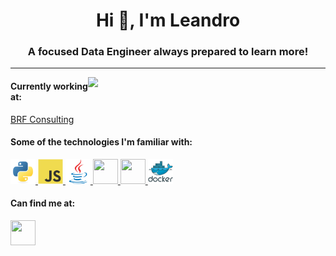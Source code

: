 <h1 align="center">Hi 👋, I'm Leandro</h1>
<h3 align="center">A focused Data Engineer always prepared to learn more!</h3>
<hr>

<div align="right">
  <img align="right" width="380" src="https://media.giphy.com/media/fQZX2aoRC1Tqw/giphy.gif" />
</div>

<div align="left">
  <h4 align="left">Currently working at:</h4>
  <p> <a href="https://www.brfconsulting.com/"> BRF Consulting</a></p>
  <h4 align="left">Some of the technologies I'm familiar with:</h4>
    <a href="https://www.python.org" target="_blank" rel="noreferrer"> 
      <img src="https://raw.githubusercontent.com/devicons/devicon/master/icons/python/python-original.svg" alt="python" width="40" height="40"/>
    </a>
    <a href="https://developer.mozilla.org/en-US/docs/Web/JavaScript" target="_blank" rel="noreferrer"> <img src="https://raw.githubusercontent.com/devicons/devicon/master/icons/javascript/javascript-original.svg" alt="javascript" width="40" height="40"/> </a>
    <a href="https://www.java.com" target="_blank" rel="noreferrer"> <img src="https://raw.githubusercontent.com/devicons/devicon/master/icons/java/java-original.svg" alt="java" width="40" height="40"/> </a>
    <a href="https://www.getdbt.com/">
    <img src="https://seeklogo.com/images/D/dbt-logo-500AB0BAA7-seeklogo.com.png" width="40" height="40"/>
    </a>
    <a href="https://www.snowflake.com/">
    <img src="https://assets.website-files.com/5d1126db676120bb4fe43762/5fa0775c8dc32dc5cce9150b_snowflake-icon.png" width="40" height="40"/>
    </a>
    <a href="https://www.docker.com/" target="_blank" rel="noreferrer"> <img src="https://raw.githubusercontent.com/devicons/devicon/master/icons/docker/docker-original-wordmark.svg" alt="docker" width="40" height="40"/> </a>

  <div align="left">
    <h4 align="left">Can find me at:</h4>
    <a href="https://www.linkedin.com/in/leandro-cavalcanti-a39202165/"><img src="https://upload.wikimedia.org/wikipedia/commons/thumb/f/f8/LinkedIn_icon_circle.svg/2048px-LinkedIn_icon_circle.svg.png" height="40" width="40"/> </a>
  </div>

</div>

<div>






